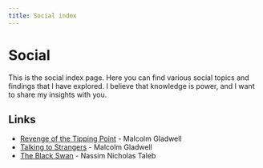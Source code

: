 ```yaml
---
title: Social index
---
```

# Social 
This is the social index page. Here you can find various social topics and findings that I have explored. I believe that knowledge is power, and I want to share my insights with you.

## Links

- [Revenge of the Tipping Point](./Revenge_of_the_Tipping_Point-Malcom_Gladwell.md) - Malcolm Gladwell
- [Talking to Strangers](./Talking_to_Strangers-Malcom_Gladwell.md) - Malcolm Gladwell
- [The Black Swan](./The_Black_Swan-Nassim_Taleb.md) - Nassim Nicholas Taleb
